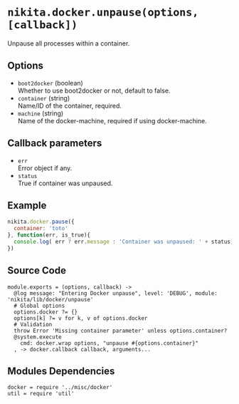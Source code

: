 
# `nikita.docker.unpause(options, [callback])`

Unpause all processes within a container.

## Options

* `boot2docker` (boolean)   
  Whether to use boot2docker or not, default to false.
* `container` (string)   
  Name/ID of the container, required.
* `machine` (string)   
  Name of the docker-machine, required if using docker-machine.

## Callback parameters

* `err`   
  Error object if any.
* `status`   
  True if container was unpaused.

## Example

```javascript
nikita.docker.pause({
  container: 'toto'
}, function(err, is_true){
  console.log( err ? err.message : 'Container was unpaused: ' + status);
})
```

## Source Code

    module.exports = (options, callback) ->
      @log message: "Entering Docker unpause", level: 'DEBUG', module: 'nikita/lib/docker/unpause'
      # Global options
      options.docker ?= {}
      options[k] ?= v for k, v of options.docker
      # Validation
      throw Error 'Missing container parameter' unless options.container?
      @system.execute
        cmd: docker.wrap options, "unpause #{options.container}"
      , -> docker.callback callback, arguments...

## Modules Dependencies

    docker = require '../misc/docker'
    util = require 'util'
